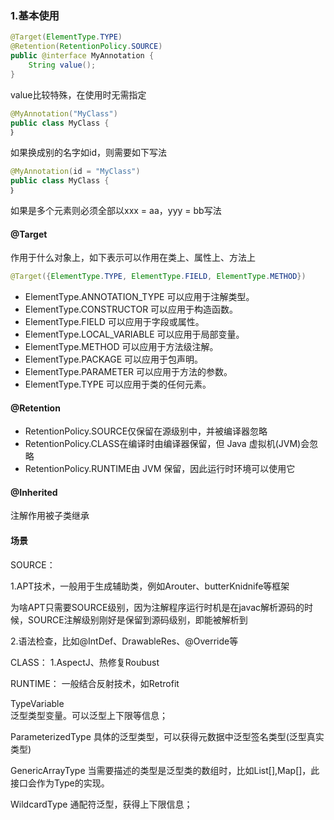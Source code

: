 
### 1.基本使用
```java
@Target(ElementType.TYPE)
@Retention(RetentionPolicy.SOURCE)
public @interface MyAnnotation {
    String value();
}
```
value比较特殊，在使用时无需指定
```java
@MyAnnotation("MyClass")
public class MyClass {
｝
```
如果换成别的名字如id，则需要如下写法
```java
@MyAnnotation(id = "MyClass")
public class MyClass {
｝
```
如果是多个元素则必须全部以xxx = aa，yyy = bb写法

#### @Target
作用于什么对象上，如下表示可以作用在类上、属性上、方法上
```java
@Target({ElementType.TYPE, ElementType.FIELD, ElementType.METHOD})
```

* ElementType.ANNOTATION_TYPE 可以应用于注解类型。
* ElementType.CONSTRUCTOR 可以应用于构造函数。
* ElementType.FIELD 可以应用于字段或属性。
* ElementType.LOCAL_VARIABLE 可以应用于局部变量。
* ElementType.METHOD 可以应用于方法级注解。
* ElementType.PACKAGE 可以应用于包声明。
* ElementType.PARAMETER 可以应用于方法的参数。
* ElementType.TYPE 可以应用于类的任何元素。

#### @Retention
* RetentionPolicy.SOURCE仅保留在源级别中，并被编译器忽略
* RetentionPolicy.CLASS在编译时由编译器保留，但 Java 虚拟机(JVM)会忽略
* RetentionPolicy.RUNTIME由 JVM 保留，因此运行时环境可以使用它
#### @Inherited 
注解作⽤被⼦类继承
#### 场景
SOURCE：

1.APT技术，一般用于生成辅助类，例如Arouter、butterKnidnife等框架

为啥APT只需要SOURCE级别，因为注解程序运行时机是在javac解析源码的时候，SOURCE注解级别刚好是保留到源码级别，即能被解析到

2.语法检查，比如@IntDef、DrawableRes、@Override等

CLASS：
1.AspectJ、热修复Roubust

RUNTIME：
一般结合反射技术，如Retrofit

TypeVariable  
  	泛型类型变量。可以泛型上下限等信息；

ParameterizedType
  	具体的泛型类型，可以获得元数据中泛型签名类型(泛型真实类型)

GenericArrayType
  	当需要描述的类型是泛型类的数组时，比如List[],Map[]，此接口会作为Type的实现。

WildcardType
  	通配符泛型，获得上下限信息；
